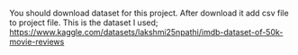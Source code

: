 You should download dataset for this project. After download it add csv file to project file. This is the dataset I used;
https://www.kaggle.com/datasets/lakshmi25npathi/imdb-dataset-of-50k-movie-reviews
